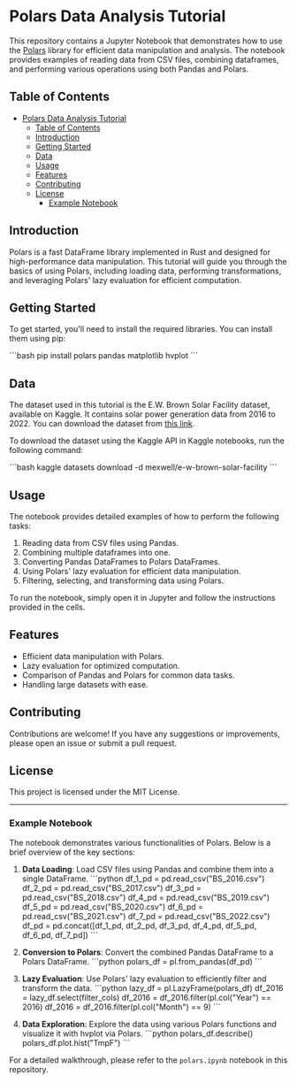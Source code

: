 
# Polars Data Analysis Tutorial

This repository contains a Jupyter Notebook that demonstrates how to use the [Polars](https://www.pola.rs/) library for efficient data manipulation and analysis. The notebook provides examples of reading data from CSV files, combining dataframes, and performing various operations using both Pandas and Polars.

## Table of Contents
- [Polars Data Analysis Tutorial](#polars-data-analysis-tutorial)
  - [Table of Contents](#table-of-contents)
  - [Introduction](#introduction)
  - [Getting Started](#getting-started)
  - [Data](#data)
  - [Usage](#usage)
  - [Features](#features)
  - [Contributing](#contributing)
  - [License](#license)
    - [Example Notebook](#example-notebook)

## Introduction
Polars is a fast DataFrame library implemented in Rust and designed for high-performance data manipulation. This tutorial will guide you through the basics of using Polars, including loading data, performing transformations, and leveraging Polars' lazy evaluation for efficient computation.

## Getting Started
To get started, you'll need to install the required libraries. You can install them using pip:

\`\`\`bash
pip install polars pandas matplotlib hvplot
\`\`\`

## Data
The dataset used in this tutorial is the E.W. Brown Solar Facility dataset, available on Kaggle. It contains solar power generation data from 2016 to 2022. You can download the dataset from [this link](https://www.kaggle.com/datasets/mexwell/e-w-brown-solar-facility).

To download the dataset using the Kaggle API in Kaggle notebooks, run the following command:

\`\`\`bash
kaggle datasets download -d mexwell/e-w-brown-solar-facility
\`\`\`

## Usage
The notebook provides detailed examples of how to perform the following tasks:

1. Reading data from CSV files using Pandas.
2. Combining multiple dataframes into one.
3. Converting Pandas DataFrames to Polars DataFrames.
4. Using Polars' lazy evaluation for efficient data manipulation.
5. Filtering, selecting, and transforming data using Polars.

To run the notebook, simply open it in Jupyter and follow the instructions provided in the cells.

## Features
- Efficient data manipulation with Polars.
- Lazy evaluation for optimized computation.
- Comparison of Pandas and Polars for common data tasks.
- Handling large datasets with ease.

## Contributing
Contributions are welcome! If you have any suggestions or improvements, please open an issue or submit a pull request.

## License
This project is licensed under the MIT License.

---

### Example Notebook
The notebook demonstrates various functionalities of Polars. Below is a brief overview of the key sections:

1. **Data Loading**: Load CSV files using Pandas and combine them into a single DataFrame.
    \`\`\`python
    df_1_pd = pd.read_csv("BS_2016.csv")
    df_2_pd = pd.read_csv("BS_2017.csv")
    df_3_pd = pd.read_csv("BS_2018.csv")
    df_4_pd = pd.read_csv("BS_2019.csv")
    df_5_pd = pd.read_csv("BS_2020.csv")
    df_6_pd = pd.read_csv("BS_2021.csv")
    df_7_pd = pd.read_csv("BS_2022.csv")
    df_pd = pd.concat([df_1_pd, df_2_pd, df_3_pd, df_4_pd, df_5_pd, df_6_pd, df_7_pd])
    \`\`\`

2. **Conversion to Polars**: Convert the combined Pandas DataFrame to a Polars DataFrame.
    \`\`\`python
    polars_df = pl.from_pandas(df_pd)
    \`\`\`

3. **Lazy Evaluation**: Use Polars' lazy evaluation to efficiently filter and transform the data.
    \`\`\`python
    lazy_df = pl.LazyFrame(polars_df)
    df_2016 = lazy_df.select(filter_cols)
    df_2016 = df_2016.filter(pl.col("Year") == 2016)
    df_2016 = df_2016.filter(pl.col("Month") == 9)
    \`\`\`

4. **Data Exploration**: Explore the data using various Polars functions and visualize it with hvplot via Polars.
    \`\`\`python
    polars_df.describe()
    polars_df.plot.hist("TmpF")
    \`\`\`

For a detailed walkthrough, please refer to the `polars.ipynb` notebook in this repository.
